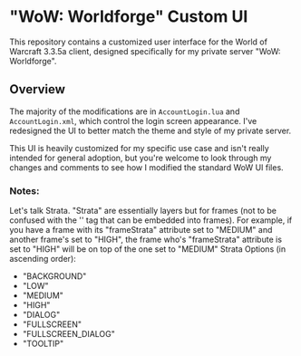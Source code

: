 # "WoW: Worldforge" Custom UI

This repository contains a customized user interface for the World of Warcraft 3.3.5a client, designed specifically for my private server "WoW: Worldforge".

## Overview

The majority of the modifications are in `AccountLogin.lua` and `AccountLogin.xml`, which control the login screen appearance. I've redesigned the UI to better match the theme and style of my private server.

This UI is heavily customized for my specific use case and isn't really intended for general adoption, but you're welcome to look through my changes and comments to see how I modified the standard WoW UI files.

### Notes:
Let's talk Strata. "Strata" are essentially layers but for frames (not to be confused with the '<layer>' tag that can be embedded into frames). For example, if you have a frame with its "frameStrata" attribute set to "MEDIUM" and another frame's set to "HIGH", the frame who's "frameStrata" attribute is set to "HIGH" will be on top of the one set to "MEDIUM"
Strata Options (in ascending order):
- "BACKGROUND"
- "LOW"
- "MEDIUM"
- "HIGH"
- "DIALOG"
- "FULLSCREEN"
- "FULLSCREEN_DIALOG"
- "TOOLTIP"
